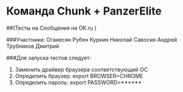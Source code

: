 # Команда Chunk + PanzerElite
##(Тесты на Сообщения на OK.ru )

###Участники:
Оганесян Рубен
Куркин Николай
Савосин Андрей
Трубников Дмитрий

###Для запуска тестов следует:
1. Заменить драйвер браузера соответствующий ОС
2. Определить браузер: export BROWSER=CHROME
2. Определить пароль: export PASSWORD=******